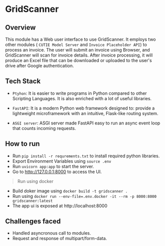 # GridScanner

## Overview
This module has a Web user interface to use GridScanner. It employs two other modules ( `CUTIE Model Server` and `Invoice Placeholder API`) to process an invoice. The user will submit an invoice using Browser, and GridScanner will scan for invoice details. After invoice processing, it will produce an Excel file that can be downloaded or uploaded to the user's drive after Google authentication.

## Tech Stack
* `Ptyhon`: It is easier to write programs in Python compared to other Scripting Languages. It is also enriched with a lot of useful libraries.

* `FastAPI`: It is a modern Python web framework designed to: provide a lightweight microframework with an intuitive, Flask-like routing system. 
* `ASGI server`: ASGI server made FastAPI easy to run an async event loop that counts incoming requests.

## How to run
* Run `pip install -r requrements.txt` to install required python libraries.
* Export Environment Variables using `source .env`
* Run `uvicorn app:app` to start the server.
* Go to http://127.0.0.1:8000 to access the UI.
> Run using docker
* Build doker image using `docker build -t gridscanner .`
* Run using `docker run --env-file=.env.docker -it --rm -p 8000:8000 gridscanner:latest`
* The app ui is exposed at http://localhost:8000

## Challenges faced
* Handled asyncronous call to modules.
* Request and response of multipart/form-data.